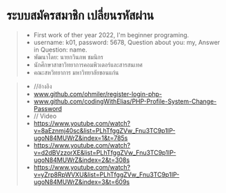 # ระบบสมัครสมาชิก เปลี่ยนรหัสผ่าน 
> * First work of ther year 2022, I'm beginner programing.
> * username: k01, password: 5678, Question about you: my, Answer in Question: name.
> * พัฒนาโดย: นายกวินภพ ชมนิกร
> * นักศึกษาสาขาวิทยาการคอมพิวเตอร์และสารสนเทศ
> * คณะสหวิทยาการ มหาวิทยาลัยขอนแก่น

> * //อ้างอิง
> * www.github.com/ohmiler/register-login-php-
> * www.github.com/codingWithElias/PHP-Profile-System-Change-Password
> * // Video
> * https://www.youtube.com/watch?v=8aEznmj40sc&list=PLhTfggZVw_Fnu3TC9p1IP-ugoN84MUWrZ&index=1&t=785s
> * https://www.youtube.com/watch?v=d2dBVzzorXE&list=PLhTfggZVw_Fnu3TC9p1IP-ugoN84MUWrZ&index=2&t=308s
> * https://www.youtube.com/watch?v=yZrp8RpWVXU&list=PLhTfggZVw_Fnu3TC9p1IP-ugoN84MUWrZ&index=3&t=609s
